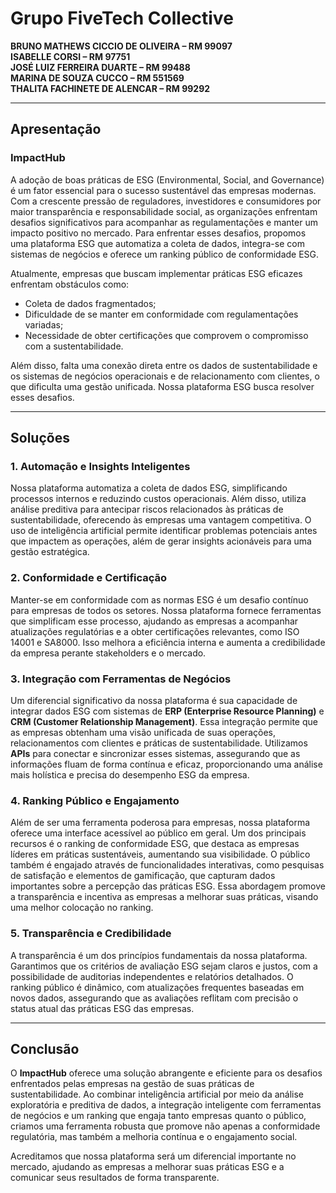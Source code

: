 # Grupo FiveTech Collective

**BRUNO MATHEWS CICCIO DE OLIVEIRA – RM 99097**  
**ISABELLE CORSI – RM 97751**  
**JOSÉ LUIZ FERREIRA DUARTE – RM 99488**  
**MARINA DE SOUZA CUCCO – RM 551569**  
**THALITA FACHINETE DE ALENCAR – RM 99292**

---

## Apresentação

### ImpactHub

A adoção de boas práticas de ESG (Environmental, Social, and Governance) é um fator essencial para o sucesso sustentável das empresas modernas. Com a crescente pressão de reguladores, investidores e consumidores por maior transparência e responsabilidade social, as organizações enfrentam desafios significativos para acompanhar as regulamentações e manter um impacto positivo no mercado. Para enfrentar esses desafios, propomos uma plataforma ESG que automatiza a coleta de dados, integra-se com sistemas de negócios e oferece um ranking público de conformidade ESG.

Atualmente, empresas que buscam implementar práticas ESG eficazes enfrentam obstáculos como:

- Coleta de dados fragmentados;
- Dificuldade de se manter em conformidade com regulamentações variadas;
- Necessidade de obter certificações que comprovem o compromisso com a sustentabilidade.

Além disso, falta uma conexão direta entre os dados de sustentabilidade e os sistemas de negócios operacionais e de relacionamento com clientes, o que dificulta uma gestão unificada. Nossa plataforma ESG busca resolver esses desafios.

---

## Soluções

### 1. Automação e Insights Inteligentes

Nossa plataforma automatiza a coleta de dados ESG, simplificando processos internos e reduzindo custos operacionais. Além disso, utiliza análise preditiva para antecipar riscos relacionados às práticas de sustentabilidade, oferecendo às empresas uma vantagem competitiva. O uso de inteligência artificial permite identificar problemas potenciais antes que impactem as operações, além de gerar insights acionáveis para uma gestão estratégica.

### 2. Conformidade e Certificação

Manter-se em conformidade com as normas ESG é um desafio contínuo para empresas de todos os setores. Nossa plataforma fornece ferramentas que simplificam esse processo, ajudando as empresas a acompanhar atualizações regulatórias e a obter certificações relevantes, como ISO 14001 e SA8000. Isso melhora a eficiência interna e aumenta a credibilidade da empresa perante stakeholders e o mercado.

### 3. Integração com Ferramentas de Negócios

Um diferencial significativo da nossa plataforma é sua capacidade de integrar dados ESG com sistemas de **ERP (Enterprise Resource Planning)** e **CRM (Customer Relationship Management)**. Essa integração permite que as empresas obtenham uma visão unificada de suas operações, relacionamentos com clientes e práticas de sustentabilidade. Utilizamos **APIs** para conectar e sincronizar esses sistemas, assegurando que as informações fluam de forma contínua e eficaz, proporcionando uma análise mais holística e precisa do desempenho ESG da empresa.

### 4. Ranking Público e Engajamento

Além de ser uma ferramenta poderosa para empresas, nossa plataforma oferece uma interface acessível ao público em geral. Um dos principais recursos é o ranking de conformidade ESG, que destaca as empresas líderes em práticas sustentáveis, aumentando sua visibilidade. O público também é engajado através de funcionalidades interativas, como pesquisas de satisfação e elementos de gamificação, que capturam dados importantes sobre a percepção das práticas ESG. Essa abordagem promove a transparência e incentiva as empresas a melhorar suas práticas, visando uma melhor colocação no ranking.

### 5. Transparência e Credibilidade

A transparência é um dos princípios fundamentais da nossa plataforma. Garantimos que os critérios de avaliação ESG sejam claros e justos, com a possibilidade de auditorias independentes e relatórios detalhados. O ranking público é dinâmico, com atualizações frequentes baseadas em novos dados, assegurando que as avaliações reflitam com precisão o status atual das práticas ESG das empresas.

---

## Conclusão

O **ImpactHub** oferece uma solução abrangente e eficiente para os desafios enfrentados pelas empresas na gestão de suas práticas de sustentabilidade. Ao combinar inteligência artificial por meio da análise exploratória e preditiva de dados, a integração inteligente com ferramentas de negócios e um ranking que engaja tanto empresas quanto o público, criamos uma ferramenta robusta que promove não apenas a conformidade regulatória, mas também a melhoria contínua e o engajamento social.

Acreditamos que nossa plataforma será um diferencial importante no mercado, ajudando as empresas a melhorar suas práticas ESG e a comunicar seus resultados de forma transparente.
